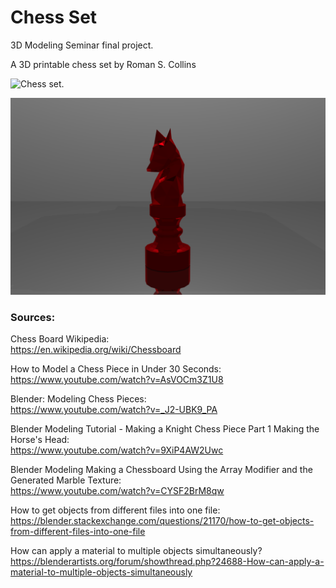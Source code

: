 # Chess Set

3D Modeling Seminar final project.

A 3D printable chess set by Roman S. Collins<br />

![Chess set.](https://github.com/RomanSC/blender/blob/master/chess/full_set_render1.png)<br />

![Ruby knight.](https://github.com/RomanSC/blender/blob/master/chess/ruby_knight_render.png)<br />

### Sources:

Chess Board Wikipedia:<br />
https://en.wikipedia.org/wiki/Chessboard<br />

How to Model a Chess Piece in Under 30 Seconds:<br />
https://www.youtube.com/watch?v=AsVOCm3Z1U8<br />

Blender: Modeling Chess Pieces:<br />
https://www.youtube.com/watch?v=_J2-UBK9_PA<br />

Blender Modeling Tutorial - Making a Knight Chess Piece Part 1 Making the Horse's Head:<br />
https://www.youtube.com/watch?v=9XiP4AW2Uwc<br />

Blender Modeling Making a Chessboard Using the Array Modifier and the Generated Marble Texture:<br />
https://www.youtube.com/watch?v=CYSF2BrM8qw<br />

How to get objects from different files into one file:<br />
https://blender.stackexchange.com/questions/21170/how-to-get-objects-from-different-files-into-one-file<br />

How can apply a material to multiple objects simultaneously?<br />
https://blenderartists.org/forum/showthread.php?24688-How-can-apply-a-material-to-multiple-objects-simultaneously<br />
